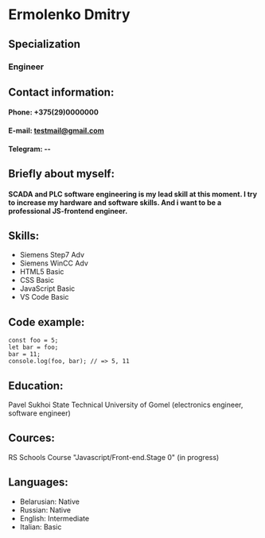 # Ermolenko Dmitry

## Specialization
### Engineer

## Contact information:
#### Phone: +375(29)0000000
#### E-mail: testmail@gmail.com
#### Telegram: --

## Briefly about myself:
#### SCADA and PLC software engineering is my lead skill at this moment. I try to increase my hardware and software skills. And i want to be a professional JS-frontend engineer.

## Skills:
* Siemens Step7 Adv
* Siemens WinCC Adv
* HTML5 Basic
* CSS Basic
* JavaScript Basic
* VS Code Basic

## Code example:
```
const foo = 5;
let bar = foo;
bar = 11;
console.log(foo, bar); // => 5, 11
```
## Education:
Pavel Sukhoi State Technical University of Gomel (electronics engineer, software engineer)

## Cources:
RS Schools Course "Javascript/Front-end.Stage 0" (in progress)

## Languages:
* Belarusian: Native
* Russian: Native
* English: Intermediate
* Italian: Basic
